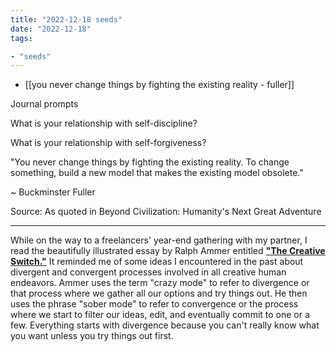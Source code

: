```yaml
---
title: "2022-12-18 seeds"
date: "2022-12-18"
tags:

- "seeds"
---
```

- [[you never change things by fighting the existing reality - fuller]]

Journal prompts

What is your relationship with self-discipline?

What is your relationship with self-forgiveness?

"You never change things by fighting the existing reality. To change something, build a new model that makes the existing model obsolete."

~ Buckminster Fuller

Source: As quoted in Beyond Civilization: Humanity's Next Great Adventure​

***
While on the way to a freelancers' year-end gathering with my partner, I read the beautifully illustrated essay by Ralph Ammer entitled [**"The Creative Switch."**](https://ralphammer.substack.com/p/the-creative-switch) It reminded me of some ideas I encountered in the past about divergent and convergent processes involved in all creative human endeavors. Ammer uses the term "crazy mode" to refer to divergence or that process where we gather all our options and try things out. He then uses the phrase "sober mode" to refer to convergence or the process where we start to filter our ideas, edit, and eventually commit to one or a few. Everything starts with divergence because you can't really know what you want unless you try things out first.